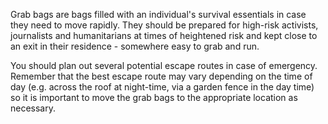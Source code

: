 [Title]: # (Захватите сумки)
[Order]: # (5)

Grab bags are bags filled with an individual's survival essentials in case they need to move rapidly. They should be prepared for high-risk activists, journalists and humanitarians at times of heightened risk and kept close to an exit in their residence - somewhere easy to grab and run.

You should plan out several potential escape routes in case of emergency. Remember that the best escape route may vary depending on the time of day (e.g. across the roof at night-time, via a garden fence in the day time) so it is important to move the grab bags to the appropriate location as necessary.